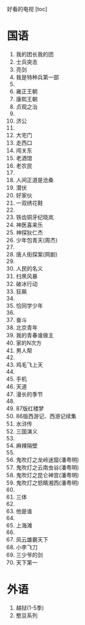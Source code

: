 好看的电视
[toc]

# 国语
1. 我的团长我的团
2. 士兵突击
3. 亮剑
4. 我是特种兵第一部
5. 
6. 雍正王朝
7. 康熙王朝
8. 贞观之治
9.  
10. 济公
11. 
12. 大宅门
13. 走西口
14. 闯关东
15. 老酒馆
16. 老农民
17. 
18. 人间正道是沧桑
19. 潜伏
20. 好家伙
21. 一双绣花鞋
22. 
23. 铁齿铜牙纪晓岚
24. 神医喜来乐
25. 神探狄仁杰
26. 少年包青天(周杰)
27. 
28. 唐人街探案(网剧)
29. 
30. 人民的名义
31. 扫黑风暴
32. 破冰行动
33. 狂飙
34. 
35. 恰同学少年
36. 
37. 奋斗
38. 北京青年
39. 我的青春谁做主
40. 家的N次方
41. 男人帮
42. 
43. 鸡毛飞上天
44. 
45. 手机
46. 天道
47. 漫长的季节
48. 
49. 87版红楼梦
50. 86版西游记、西游记续集
51. 水浒传
52. 三国演义
53. 
54. 麻辣隔壁
55. 
56. 鬼吹灯之龙岭迷窟(潘粤明)
57. 鬼吹灯之云南虫谷(潘粤明)
58. 鬼吹灯之昆仑神宫(潘粤明)
59. 鬼吹灯之怒睛湘西(潘粤明)
60. 
61. 三体
62. 
63. 他是谁
64. 
65. 上海滩
66. 
67. 风云雄霸天下
68. 小李飞刀
69. 三少爷的剑
70. 天下第一

# 外语
1. 越狱(1-5季)
2. 憨豆系列